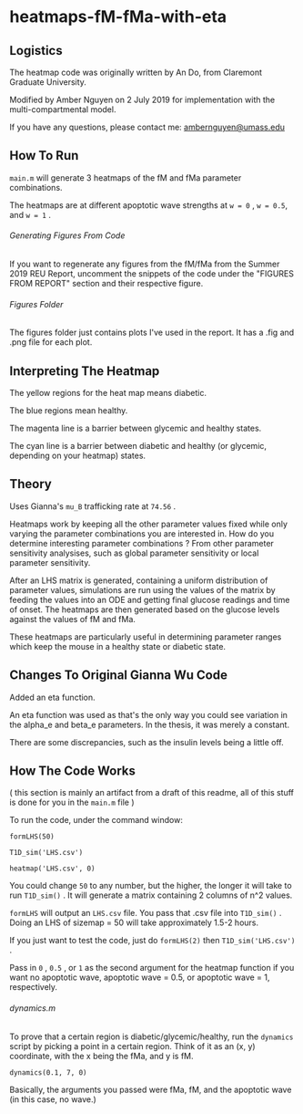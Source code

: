 # heatmaps-fM-fMa-with-eta

## Logistics
The heatmap code was originally written by An Do, from Claremont Graduate University.

Modified by Amber Nguyen on 2 July 2019 for implementation with the multi-compartmental model.

If you have any questions, please contact me: ambernguyen@umass.edu

## How To Run
`main.m` will generate 3 heatmaps of the fM and fMa parameter combinations.

The heatmaps are at different apoptotic wave strengths at `w = 0` , `w = 0.5`, and `w = 1` .

###### Generating Figures From Code
If you want to regenerate any figures from the fM/fMa from the Summer 2019 REU Report, uncomment the snippets of the code under the "FIGURES FROM REPORT" section and their respective figure.

###### Figures Folder
The figures folder just contains plots I've used in the report. It has a .fig and .png file for each plot.

## Interpreting The Heatmap
The yellow regions for the heat map means diabetic.

The blue regions mean healthy.

The magenta line is a barrier between glycemic and healthy states.

The cyan line is a barrier between diabetic and healthy (or glycemic, depending on your heatmap) states.

## Theory
Uses Gianna's `mu_B` trafficking rate at `74.56` .

Heatmaps work by keeping all the other parameter values fixed while only varying the parameter combinations you are interested in. How do you determine interesting parameter combinations ? From other parameter sensitivity analysises, such as global parameter sensitivity or local parameter sensitivity.

After an LHS matrix is generated, containing a uniform distribution of parameter values, simulations are run using the values of the matrix by feeding the values into an ODE and getting final glucose readings and time of onset. The heatmaps are then generated based on the glucose levels against the values of fM and fMa.

These heatmaps are particularly useful in determining parameter ranges which keep the mouse in a healthy state or diabetic state.

## Changes To Original Gianna Wu Code
Added an eta function.

An eta function was used as that's the only way you could see variation in the alpha_e and beta_e parameters. In the thesis, it was merely a constant.

There are some discrepancies, such as the insulin levels being a little off.

## How The Code Works
( this section is mainly an artifact from a draft of this readme, all of this stuff is done for you in the `main.m` file ) 

To run the code, under the command window:

`formLHS(50)`

`T1D_sim('LHS.csv')`

`heatmap('LHS.csv', 0)`

You could change `50` to any number, but the higher, the longer it will take to run `T1D_sim()` . It will generate a matrix containing 2 columns of n^2 values.

`formLHS` will output an `LHS.csv` file. You pass that .csv file into `T1D_sim()` . Doing an LHS of sizemap = 50 will take approximately 1.5-2 hours. 

If you just want to test the code, just do `formLHS(2)` then `T1D_sim('LHS.csv')` . 

Pass in `0` , `0.5` , or `1` as the second argument for the heatmap function if you want no apoptotic wave, apoptotic wave = 0.5, or apoptotic wave = 1, respectively.

###### dynamics.m
To prove that a certain region is diabetic/glycemic/healthy, run the `dynamics` script by picking a point in a certain region. Think of it as an (x, y) coordinate, with the x being the fMa, and y is fM.

`dynamics(0.1, 7, 0)`

Basically, the arguments you passed were fMa, fM, and the apoptotic wave (in this case, no wave.)